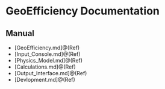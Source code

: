 
<a id='GeoEfficiency-Documentation-1'></a>

# GeoEfficiency Documentation


<a id='Manual-1'></a>

## Manual


  * [GeoEfficiency.md]@(Ref)
  * [Input_Console.md]@(Ref)
  * [Physics_Model.md]@(Ref)
  * [Calculations.md]@(Ref)
  * [Output_Interface.md]@(Ref)
  * [Devlopment.md]@(Ref)

